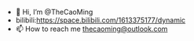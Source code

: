 - 👋 Hi, I’m @TheCaoMing
- bilibili:https://space.bilibili.com/1613375177/dynamic
- 📫 How to reach me thecaoming@outlook.com

<!---
TheCaoMing/TheCaoMing is a ✨ special ✨ repository because its `README.md` (this file) appears on your GitHub profile.
You can click the Preview link to take a look at your changes.
--->
